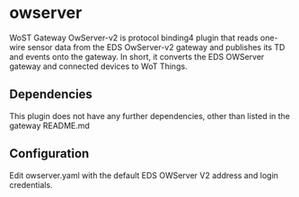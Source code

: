 # owserver

WoST Gateway OwServer-v2 is protocol binding4 plugin that reads one-wire sensor data from the EDS OwServer-v2 gateway and publishes its TD and events onto the gateway. In short, it converts the EDS OWServer gateway and connected devices to WoT Things.

## Dependencies

This plugin does not have any further dependencies, other than listed in the gateway README.md


## Configuration

Edit owserver.yaml with the default EDS OWServer V2 address and login credentials. 


